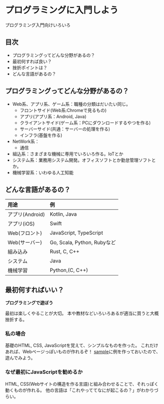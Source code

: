 # プログラミングに入門しよう

プログラミング入門向けいろいろ

## 目次

* プログラミングってどんな分野があるの？
* 最初何すれば良い？
* 挫折ポイントは？
* どんな言語があるの？

## プログラミングってどんな分野があるの？

* Web系、アプリ系、ゲーム系：職種の分類はだいたい同じ。
    * フロントサイド(Web系:Chromeで見るもの)
    * アプリ(アプリ系：Android, Java)
    * クライアントサイド(ゲーム系：PCにダウンロードするやつを作る)
    * サーバーサイド(共通：サーバーの処理を作る)
    * インフラ(基盤を作る)
* NetWork系：
    * 通信
* 組込系：さまざまな機械に専用でいろいろ作る。IoTとか
* システム系：業務用システム開発。オフィスソフトとか勤怠管理ソフトとか。
* 機械学習系：いわゆる人工知能

## どんな言語があるの？

|用途|例|
|:--|:--|
|アプリ(Android)|Kotlin, Java|
|アプリ(iOS)|Swift|
|Web(フロント)|JavaScript, TypeScript|
|Web(サーバー)|Go, Scala, Python, Rubyなど|
|組み込み|Rust, C, C++|
|システム|Java|
|機械学習|Python,(C, C++)|

## 最初何すればいい？

__プログラミングで遊ぼう__

最初は楽しくやることが大切。
本や教材などいろいろあるが適当に買うと大概挫折する。

### 私の場合

基礎のHTML, CSS, JavaScriptを覚えて、シンプルなものを作った。
これだけあれば、Webページっぽいものが作れるぞ！
[sample](./sample)に例を作っておいたので、遊んでみよう。

### なぜ最初にJavaScriptを勧めるか

HTML, CSS(Webサイトの構造を作る言語)と組み合わせることで、それっぽく動くものが作れる。
他の言語は「これやっててなにが起こるの？」がわかりづらい。
